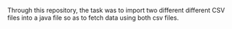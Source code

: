 Through this repository, the task was to import two different different CSV files into a java file so as to fetch data using both csv files.
